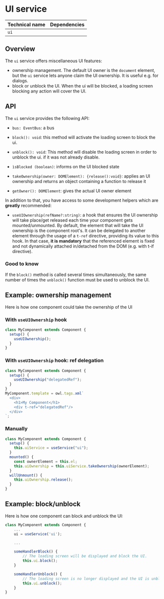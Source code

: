 # UI service

| Technical name | Dependencies |
| -------------- | ------------ |
| `ui`           |              |

## Overview

The `ui` service offers miscellaneous UI features:

- ownership management.
  The default UI owner is the `document` element, but the `ui` service
  lets anyone claim the UI ownership. It is useful e.g. for dialogs.
- block or unblock the UI.
  When the ui will be blocked, a loading screen blocking any action will cover the UI.

## API

The `ui` service provides the following API:

- `bus: EventBus`: a bus

- `block(): void`: this method will activate the loading screen to block the ui.

- `unblock(): void`: This method will disable the loading screen in order to unblock the ui.
  if it was not already disable.

- `ìsBlocked (boolean)`: informs on the UI blocked state

- `takeOwnership(owner: DOMElement): {release():void}`: applies an UI ownership and
  returns an object containing a function to release it

- `getOwner(): DOMElement`: gives the actual UI owner element

In addition to that, you have access to some development helpers which are **greatly** recommended:

- `useUIOwnership(refName?:string)`: a hook that ensures the UI ownership will
  take place/get released each time your component gets mounted/unmounted.
  By default, the element that will take the UI ownership is the component root's.
  It can be delegated to another element through the usage of a `t-ref` directive,
  providing its value to this hook. In that case, **it is mandatory** that the referenced
  element is fixed and not dynamically attached in/detached from the DOM (e.g. with t-if directive).

### Good to know

If the `block()` method is called several times simultaneously, the same number of times the `unblock()` function must be used to unblock the UI.

## Example: ownership management

Here is how one component could take the ownership of the UI

### With `useUIOwnership` hook

```js
class MyComponent extends Component {
  setup() {
    useUIOwnership();
  }
}
```

### With `useUIOwnership` hook: ref delegation

```js
class MyComponent extends Component {
  setup() {
    useUIOwnership("delegatedRef");
  }
}
MyComponent.template = owl.tags.xml`
  <div>
    <h1>My Component</h1>
    <div t-ref="delegatedRef"/>
  </div>
`;
```

### Manually

```js
class MyComponent extends Component {
  setup() {
    this.uiService = useService("ui");
  }
  mounted() {
    const ownerElement = this.el;
    this.uiOwnership = this.uiService.takeOwnership(ownerElement);
  }
  willUnmount() {
    this.uiOwnership.release();
  }
}
```

## Example: block/unblock

Here is how one component can block and unblock the UI:

```js
class MyComponent extends Component {
    ...
    ui = useService('ui');

    ...

    someHandlerBlock() {
        // The loading screen will be displayed and block the UI.
        this.ui.block();
    }

    someHandlerUnblock() {
        // The loading screen is no longer displayed and the UI is unblocked.
        this.ui.unblock();
    }
}
```

